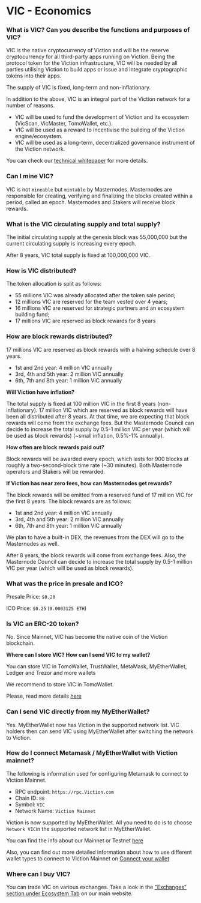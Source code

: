 # VIC - Economics

### **What is VIC? Can you describe the functions and purposes of VIC?**

VIC is the native cryptocurrency of Viction and will be the reserve cryptocurrency for all third-party apps running on Viction. Being the protocol token for the Viction infrastructure, VIC will be needed by all parties utilising Viction to build apps or issue and integrate cryptographic tokens into their apps.

The supply of VIC is fixed, long-term and non-inflationary.

In addition to the above, VIC is an integral part of the Viction network for a number of reasons.

* VIC will be used to fund the development of Viction and its ecosystem (VicScan, VicMaster, TomoWallet, etc.).
* VIC will be used as a reward to incentivise the building of the Viction engine/ecosystem.
* VIC will be used as a long-term, decentralized governance instrument of the Viction network.

You can check our [technical whitepaper](https://viction.xyz/files/technical-whitepaper-1.0.pdf) for more details.

### **Can I mine VIC?**

VIC is not `mineable` but `mintable` by Masternodes. Masternodes are responsible for creating, verifying and finalizing the blocks created within a period, called an epoch. Masternodes and Stakers will receive block rewards.

### **What is the VIC circulating supply and total supply?**

The initial circulating supply at the genesis block was 55,000,000 but the current circulating supply is increasing every epoch.

After 8 years, VIC total supply is fixed at 100,000,000 VIC.

### **How is VIC distributed?**

The token allocation is split as follows:

* 55 millions VIC was already allocated after the token sale period;
* 12 millions VIC are reserved for the team vested over 4 years;
* 16 millions VIC are reserved for strategic partners and an ecosystem building fund;
* 17 millions VIC are reserved as block rewards for 8 years

### **How are block rewards distributed?**

17 millions VIC are reserved as block rewards with a halving schedule over 8 years.

* 1st and 2nd year: 4 million VIC annually
* 3rd, 4th and 5th year: 2 million VIC annually
* 6th, 7th and 8th year: 1 million VIC annually

**Will Viction have inflation?**

The total supply is fixed at 100 million VIC in the first 8 years (non-inflationary). 17 million VIC which are reserved as block rewards will have been all distributed after 8 years. At that time, we are expecting that block rewards will come from the exchange fees. But the Masternode Council can decide to increase the total supply by 0.5-1 million VIC per year (which will be used as block rewards) (\~small inflation, 0.5%-1% annually).

**How often are block rewards paid out?**

Block rewards will be awarded every epoch, which lasts for 900 blocks at roughly a two-second-block time rate (\~30 minutes). Both Masternode operators and Stakers will be rewarded.

**If Viction has near zero fees, how can Masternodes get rewards?**

The block rewards will be emitted from a reserved fund of 17 million VIC for the first 8 years. The block rewards are as follows:

* 1st and 2nd year: 4 million VIC annually
* 3rd, 4th and 5th year: 2 million VIC annually
* 6th, 7th and 8th year: 1 million VIC annually

We plan to have a built-in DEX, the revenues from the DEX will go to the Masternodes as well.

After 8 years, the block rewards will come from exchange fees. Also, the Masternode Council can decide to increase the total supply by 0.5-1 million VIC per year (which will be used as block rewards).

### **What was the price in presale and ICO?**

Presale Price: `$0.20`

ICO Price: `$0.25` (`0.0003125 ETH`)

### **Is VIC an ERC-20 token?**

No. Since Mainnet, VIC has become the native coin of the Viction blockchain.

**Where can I store VIC? How can I send VIC to my wallet?**

You can store VIC in TomoWallet, TrustWallet, MetaMask, MyEtherWallet, Ledger and Trezor and more wallets

We recommend to store VIC in TomoWallet.

Please, read more details [here](../products/tomowallet.md)

### **Can I send VIC directly from my MyEtherWallet?**

Yes. MyEtherWallet now has Viction in the supported network list. VIC holders then can send VIC using MyEtherWallet after switching the network to Viction.

### **How do I connect Metamask / MyEtherWallet with Viction mainnet?**

The following is information used for configuring Metamask to connect to Viction Mainnet.

* RPC endpoint: `https://rpc.Viction.com`
* Chain ID: `88`
* Symbol: `VIC`
* Network Name: `Viction Mainnet`

Viction is now supported by MyEtherWallet. All you need to do is to choose `Network VIC`in the supported network list in MyEtherWallet.

You can find the info about our Mainnet or Testnet [here](../products/tomowallet.md)

Also, you can find out more detailed information about how to use different wallet types to connect to Viction Mainnet on [Connect your wallet](../../general/how-to-connect-to-Viction-network/)

### **Where can I buy VIC?**

You can trade VIC on various exchanges. Take a look in the ["Exchanges" section under Ecosystem Tab](https://viction.xyz/ecosystem/) on our main website.
